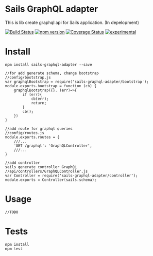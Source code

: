 # Sails GraphQL adapter 

This is lib create graphql api for Sails application. (In depelopment)

[![Build Status](https://travis-ci.org/arvitaly/sails-graphql-adapter.svg?branch=master)](https://travis-ci.org/arvitaly/sails-graphql-adapter) 
[![npm version](https://badge.fury.io/js/sails-graphql-adapter.svg)](https://badge.fury.io/js/sails-graphql-adapter) 
[![Coverage Status](https://coveralls.io/repos/github/arvitaly/sails-graphql-adapter/badge.svg?branch=master)](https://coveralls.io/github/arvitaly/sails-graphql-adapter?branch=master) 
[![experimental](http://badges.github.io/stability-badges/dist/experimental.svg)](http://github.com/badges/stability-badges)



# Install

    npm install sails-graphql-adapter --save

    //for add generate schema, change bootstrap
    //config/bootstrap.js
    var graphqlBootstrap = require('sails-graphql-adapter/bootstrap');
    module.exports.bootstrap = function (cb) {
        graphqlBootstrap({}, (err)=>{
            if (err){
                cb(err);
                return;
            }
            cb();
        })
    }

    //add route for graphql queries
    //config/routes.js
    module.exports.routes = {
        ///...
        'GET /graphql': 'GraphQLController',
        ///...
    }

    //add controller
    sails generate controller GraphQL
    //api/controllers/GraphQLController.js
    var Controller = require('sails-graphql-adapter/controller');
    module.exports = Controller(sails.schema);

# Usage

    //TODO

# Tests

    npm install    
    npm test
